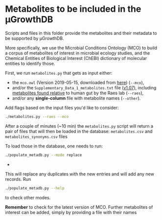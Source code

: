# Metabolites to be included in the μGrowthDB

Scripts and files in this folder provide the metabolites and their metadata to be supported by μGrowthDB. 

More specifically, we use the Microbial Conditions Ontology (MCO) to build a corpus of metabolites of interest in microbial ecology studies, and the Chemical Entities of Biological Interest (ChEBI) dictionary of molecular entities to identify those. 

First, we run `metabolites.py` that gets as input either:
- the `mco.owl` (Version 2019-05-15, downloaded from [here](https://raw.githubusercontent.com/microbial-conditions-ontology/microbial-conditions-ontology/master/mco.owl)) (`--mco`), 
- and/or the `Supplementary_Data_1_metabolites.txt` file ([v1.07](https://github.com/raeslab/GMMs/blob/master/GMMs.v1.07.txt)), including [metabolites found relative](https://doi.org/10.1038/nmicrobiol.2016.88) to human gut by the Raes lab (`--raes`), 
- and/or any **single-column** file with metabolite names (`--other`).

Add flags based on the input files you'd like to consider:

```bash
./metabolites.py --raes --mco
```

After a couple of minutes (~10 min) the `metabolites.py` script will return a pair of files that will then be loaded in the database:
`metabolites.csv` and `metabolites_synonyms.csv` files


To load those in the database, one needs to run: 
```bash
./populate_metadb.py --mode replace
```
* 
This will replace any duplicates with the new entries and will add any new records. 
Run 
```bash
./populate_metadb.py --help
```
to check other modes.

**Remember** to check for the latest version of MCO. 
Further metabolites of interest can be added, simply by providing a file with their names 
